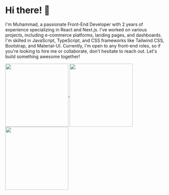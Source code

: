 # Hi there! 👋

I'm Muhammad, a passionate Front-End Developer with 2 years of experience specializing in React and Next.js. I've worked on various projects, including e-commerce platforms, landing pages, and dashboards. I'm skilled in JavaScript, TypeScript, and CSS frameworks like Tailwind CSS, Bootstrap, and Material-UI. Currently, I'm open to any front-end roles, so if you're looking to hire me or collaborate, don't hesitate to reach out. Let's build something awesome together!

<a href="https://github.com/arplight/github-readme-stats">
<img height=200 align="center" src="https://github-readme-stats.vercel.app/api?username=arplight&theme=blueberry" />
</a>
<a href="https://github.com/arplight/convoychat">
<img height=200 align="center" src="https://github-readme-stats.vercel.app/api/top-langs?username=arplight&layout=compact&langs_count=8&card_width=320&theme=blueberry" />
<a/>
<img height=200 align="center" src="https://github-readme-streak-stats.herokuapp.com/?user=arplight&theme=blueberry&hide_border=false&card_width=450" />

